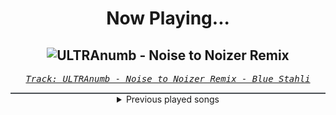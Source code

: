 <div align="center"> 
<h1>Now Playing...</h1>

![ULTRAnumb - Noise to Noizer Remix](https://i.scdn.co/image/ab67616d00001e024d33efa2dd8f0562d4e8f2b5)
--
_<samp><a href="https://open.spotify.com/track/3F1zPTnukcCFMq7UiiRIz4">Track: ULTRAnumb - Noise to Noizer Remix - Blue Stahli</a></samp>_

<div style="border: 1px #4B5054 solid"></div>
<details>
  <summary>
    Previous played songs
  </summary>
  <table>
    <thead>
      <tr>
        <th>
          Artist
        </th>
        <th>
          Song
        </th>
        <th>
          Link
        </th>
      </tr>
    </thead>
    <tbody>
      <tr><td>Blue Stahli</td><td>ULTRAnumb - Noise to Noizer Remix</td><td><a href="https://open.spotify.com/track/3F1zPTnukcCFMq7UiiRIz4">https://open.spotify.com/track/3F1zPTnukcCFMq7UiiRIz4</a></td></tr><tr><td>Blue Stahli</td><td>ULTRAnumb</td><td><a href="https://open.spotify.com/track/2adJ7mRtOvgVM0pHFHSDQO">https://open.spotify.com/track/2adJ7mRtOvgVM0pHFHSDQO</a></td></tr><tr><td>Sleep Token</td><td>Aqua Regia</td><td><a href="https://open.spotify.com/track/5ub6Cb5yKmgGGwjvqZM1gI">https://open.spotify.com/track/5ub6Cb5yKmgGGwjvqZM1gI</a></td></tr><tr><td>Sleep Token</td><td>Aqua Regia</td><td><a href="https://open.spotify.com/track/5ub6Cb5yKmgGGwjvqZM1gI">https://open.spotify.com/track/5ub6Cb5yKmgGGwjvqZM1gI</a></td></tr><tr><td>Blue Stahli</td><td>Resonance</td><td><a href="https://open.spotify.com/track/5sswBpBtTM1r1QtcOoApxw">https://open.spotify.com/track/5sswBpBtTM1r1QtcOoApxw</a></td></tr><tr><td>Blue Stahli</td><td>Kiss Kiss Bang Bang</td><td><a href="https://open.spotify.com/track/2r8KJz8VU1WCgSlR4Ejes4">https://open.spotify.com/track/2r8KJz8VU1WCgSlR4Ejes4</a></td></tr><tr><td>Blue Stahli</td><td>Doubt - Instrumental</td><td><a href="https://open.spotify.com/track/2lTqf4c7c3Cc6vQQoB9rP7">https://open.spotify.com/track/2lTqf4c7c3Cc6vQQoB9rP7</a></td></tr><tr><td>Blue Stahli</td><td>Go</td><td><a href="https://open.spotify.com/track/0E0fc4109FVFJNtNnTZd6j">https://open.spotify.com/track/0E0fc4109FVFJNtNnTZd6j</a></td></tr><tr><td>Alligatoah</td><td>Meine Hoe</td><td><a href="https://open.spotify.com/track/7orITjeXn9bIDyqrqnakWT">https://open.spotify.com/track/7orITjeXn9bIDyqrqnakWT</a></td></tr><tr><td>Alligatoah</td><td>Mit dir schlafen</td><td><a href="https://open.spotify.com/track/0Wu3fEVGZaJmJ4C4gUFys2">https://open.spotify.com/track/0Wu3fEVGZaJmJ4C4gUFys2</a></td></tr><tr><td>Alligatoah</td><td>SO RAUS (feat. Fred Durst)</td><td><a href="https://open.spotify.com/track/47QjPV3o8PqDnruovlyc1F">https://open.spotify.com/track/47QjPV3o8PqDnruovlyc1F</a></td></tr><tr><td>TesseracT</td><td>Legion</td><td><a href="https://open.spotify.com/track/1eOYox5H9f7EP1YWpJpabe">https://open.spotify.com/track/1eOYox5H9f7EP1YWpJpabe</a></td></tr><tr><td>Orbit Culture</td><td>Descent</td><td><a href="https://open.spotify.com/track/46IwawpHVB7462bMZ10Wzf">https://open.spotify.com/track/46IwawpHVB7462bMZ10Wzf</a></td></tr><tr><td>Pendulum</td><td>Halo - Matt Tuck Rework</td><td><a href="https://open.spotify.com/track/0rfqxtRF6WGPsskq9uOQnd">https://open.spotify.com/track/0rfqxtRF6WGPsskq9uOQnd</a></td></tr><tr><td>Atreyu</td><td>Watch Me Burn</td><td><a href="https://open.spotify.com/track/52HjwNVAoDmpawoYGYfG3p">https://open.spotify.com/track/52HjwNVAoDmpawoYGYfG3p</a></td></tr><tr><td>VRSTY</td><td>The Plug</td><td><a href="https://open.spotify.com/track/5zfEg49hizBker920QZdJ8">https://open.spotify.com/track/5zfEg49hizBker920QZdJ8</a></td></tr><tr><td>Thousand Foot Krutch</td><td>Down - 2023</td><td><a href="https://open.spotify.com/track/37ilbELMZjESxLK1mbU978">https://open.spotify.com/track/37ilbELMZjESxLK1mbU978</a></td></tr><tr><td>Red</td><td>Cold World</td><td><a href="https://open.spotify.com/track/1afLwyqQ2YOWCIycijrBOu">https://open.spotify.com/track/1afLwyqQ2YOWCIycijrBOu</a></td></tr><tr><td>Dear Agony</td><td>Everything I Did Then</td><td><a href="https://open.spotify.com/track/4laB2AexKHi1ZYNVye8n7s">https://open.spotify.com/track/4laB2AexKHi1ZYNVye8n7s</a></td></tr><tr><td>Sevendust</td><td>Holy Water</td><td><a href="https://open.spotify.com/track/0DuXcQOW7A9PIedZRyJiSQ">https://open.spotify.com/track/0DuXcQOW7A9PIedZRyJiSQ</a></td></tr>
    </tbody>
  </table>
</details>

</div>
